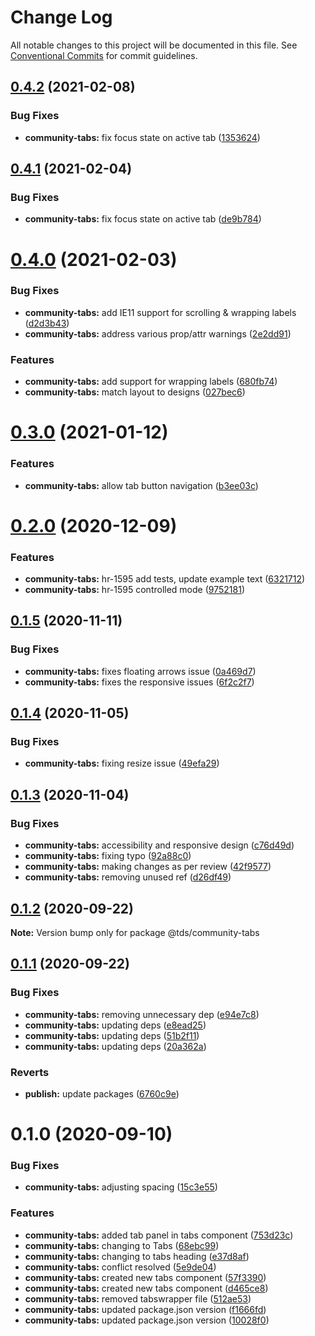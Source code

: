 # Change Log

All notable changes to this project will be documented in this file.
See [Conventional Commits](https://conventionalcommits.org) for commit guidelines.

## [0.4.2](https://github.com/telus/tds-community/compare/@tds/community-tabs@0.4.1...@tds/community-tabs@0.4.2) (2021-02-08)


### Bug Fixes

* **community-tabs:** fix focus state on active tab ([1353624](https://github.com/telus/tds-community/commit/1353624925694d0368025ffa46f5f185cb0f3b31))





## [0.4.1](https://github.com/telus/tds-community/compare/@tds/community-tabs@0.4.0...@tds/community-tabs@0.4.1) (2021-02-04)


### Bug Fixes

* **community-tabs:** fix focus state on active tab ([de9b784](https://github.com/telus/tds-community/commit/de9b7842fb3eddbdc56e22fd59d34a19b91fcd79))





# [0.4.0](https://github.com/telus/tds-community/compare/@tds/community-tabs@0.3.0...@tds/community-tabs@0.4.0) (2021-02-03)


### Bug Fixes

* **community-tabs:** add IE11 support for scrolling & wrapping labels ([d2d3b43](https://github.com/telus/tds-community/commit/d2d3b43b9f4a042d4b44b37f4743ba70e0e30dd3))
* **community-tabs:** address various prop/attr warnings ([2e2dd91](https://github.com/telus/tds-community/commit/2e2dd911afb122b84953425a91f7e0e0507ffa2e))


### Features

* **community-tabs:** add support for wrapping labels ([680fb74](https://github.com/telus/tds-community/commit/680fb74c594316320daf801f52942600d54b84fe))
* **community-tabs:** match layout to designs ([027bec6](https://github.com/telus/tds-community/commit/027bec6291f07dd14218797021a89553f788fa4d))





# [0.3.0](https://github.com/telus/tds-community/compare/@tds/community-tabs@0.2.0...@tds/community-tabs@0.3.0) (2021-01-12)


### Features

* **community-tabs:** allow tab button navigation ([b3ee03c](https://github.com/telus/tds-community/commit/b3ee03cbcdd84c01568032a910bba2e0b9f3ed37))





# [0.2.0](https://github.com/telus/tds-community/compare/@tds/community-tabs@0.1.5...@tds/community-tabs@0.2.0) (2020-12-09)


### Features

* **community-tabs:** hr-1595 add tests, update example text ([6321712](https://github.com/telus/tds-community/commit/63217124fd268b36d9cdfcfc8ceddf9a51e7cae2))
* **community-tabs:** hr-1595 controlled mode ([9752181](https://github.com/telus/tds-community/commit/975218117201ad9d42a0f635df9d8a5f47424eac))





## [0.1.5](https://github.com/telus/tds-community/compare/@tds/community-tabs@0.1.4...@tds/community-tabs@0.1.5) (2020-11-11)


### Bug Fixes

* **community-tabs:** fixes floating arrows issue ([0a469d7](https://github.com/telus/tds-community/commit/0a469d7d7d1c8b6a807b5831aa9d13852c124a37))
* **community-tabs:** fixes the responsive issues ([6f2c2f7](https://github.com/telus/tds-community/commit/6f2c2f73db4b9d71faa80fb909c2aed7523356fb))





## [0.1.4](https://github.com/telus/tds-community/compare/@tds/community-tabs@0.1.3...@tds/community-tabs@0.1.4) (2020-11-05)


### Bug Fixes

* **community-tabs:** fixing resize issue ([49efa29](https://github.com/telus/tds-community/commit/49efa2979a16ce75399dac7995111057946b6c9e))





## [0.1.3](https://github.com/telus/tds-community/compare/@tds/community-tabs@0.1.2...@tds/community-tabs@0.1.3) (2020-11-04)


### Bug Fixes

* **community-tabs:** accessibility and responsive design ([c76d49d](https://github.com/telus/tds-community/commit/c76d49d817a9e06dd9bdd1acb38dbbb10499b03a))
* **community-tabs:** fixing typo ([92a88c0](https://github.com/telus/tds-community/commit/92a88c0c1d8db97e5da878cdf3d8855d82185a98))
* **community-tabs:** making changes as per review ([42f9577](https://github.com/telus/tds-community/commit/42f9577f8cc9b01a57f798e0439180297b1d5799))
* **community-tabs:** removing unused ref ([d26df49](https://github.com/telus/tds-community/commit/d26df49b4c85d1f145217f5c1557838c6d8e9e28))





## [0.1.2](https://github.com/telus/tds-community/compare/@tds/community-tabs@0.1.1...@tds/community-tabs@0.1.2) (2020-09-22)

**Note:** Version bump only for package @tds/community-tabs





## [0.1.1](https://github.com/telus/tds-community/compare/@tds/community-tabs@0.1.0...@tds/community-tabs@0.1.1) (2020-09-22)


### Bug Fixes

* **community-tabs:** removing unnecessary dep ([e94e7c8](https://github.com/telus/tds-community/commit/e94e7c8f1de7531b039dbff8282fd775c4d4f9c4))
* **community-tabs:** updating deps ([e8ead25](https://github.com/telus/tds-community/commit/e8ead25326af2283119eab2f5e88a49538e47bf7))
* **community-tabs:** updating deps ([51b2f11](https://github.com/telus/tds-community/commit/51b2f11282dd3a4b244916800e802e808869c939))
* **community-tabs:** updating deps ([20a362a](https://github.com/telus/tds-community/commit/20a362a4e0087807f144dd81880cfae3f040ed8e))


### Reverts

* **publish:** update packages ([6760c9e](https://github.com/telus/tds-community/commit/6760c9e97ddb564239f4bbd61b249e5f437938ff))





# 0.1.0 (2020-09-10)


### Bug Fixes

* **community-tabs:** adjusting spacing ([15c3e55](https://github.com/telus/tds-community/commit/15c3e5563810c438ffd259285237f9efa690ddaa))


### Features

* **community-tabs:** added tab panel in tabs component ([753d23c](https://github.com/telus/tds-community/commit/753d23caa1e5f4d057bf2511edab6652cc8d02e6))
* **community-tabs:** changing to Tabs ([68ebc99](https://github.com/telus/tds-community/commit/68ebc99b8ca968fae51943bf9b128ff38c913bf5))
* **community-tabs:** changing to tabs heading ([e37d8af](https://github.com/telus/tds-community/commit/e37d8aff7b62979d0eb9b8b12e4e81f657305489))
* **community-tabs:** conflict resolved ([5e9de04](https://github.com/telus/tds-community/commit/5e9de0478a0bfbaf6d86734f4a13717533773762))
* **community-tabs:** created new tabs component ([57f3390](https://github.com/telus/tds-community/commit/57f3390430cc40635fc4f4cc27daeb0f0349f572))
* **community-tabs:** created new tabs component ([d465ce8](https://github.com/telus/tds-community/commit/d465ce81e997986ffed46c28452fca4e074ac404))
* **community-tabs:** removed tabswrapper file ([512ae53](https://github.com/telus/tds-community/commit/512ae53f4565d47befb9bbe18545417f0074efd9))
* **community-tabs:** updated package.json version ([f1666fd](https://github.com/telus/tds-community/commit/f1666fd1cbf8aa55d407d01d2bac681a250e2940))
* **community-tabs:** updated package.json version ([10028f0](https://github.com/telus/tds-community/commit/10028f0a32c401b27f03350a78adec3d63b5c517))
